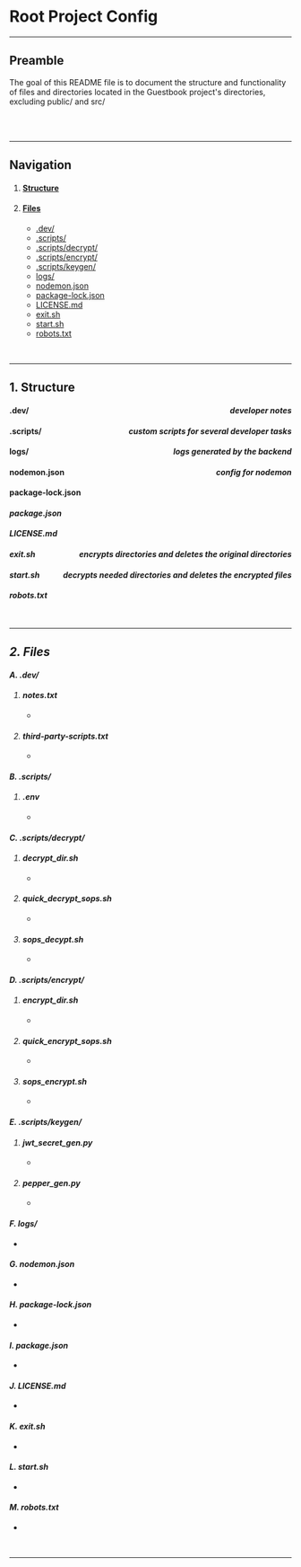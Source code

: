 # Root Project Config

***

## Preamble

The goal of this README file is to document the structure and functionality of files and directories located in the Guestbook project's directories, excluding public/ and src/

<br>
<br>

***

## Navigation


1. #### [Structure](#1-Structure)
2. #### [Files](#2-Files)
    * [.dev/](#A-dev)
    * [.scripts/](#B-scripts/)
    * [.scripts/decrypt/](#C-scripts/decrypt/)
    * [.scripts/encrypt/](#D-scripts/encrypt/)
    * [.scripts/keygen/](#E-scripts/keygen/)
    * [logs/](#F-logs/)
    * [nodemon.json](#G-nodemon.json)
    * [package-lock.json](#H-package-lock.json)
    * [LICENSE.md](#I-LICENSE.md)
    * [exit.sh](#J-exit.sh)
    * [start.sh](#K-start.sh)
    * [robots.txt](#L-robots.txt)

<br>

***


## 1. Structure

#### .dev/ <div style="float: right;"><i>developer notes</i></div>
#### .scripts/ <div style="float: right;"><i>custom scripts for several developer tasks</i></div>
#### logs/ <div style="float: right;"><i>logs generated by the backend</i></div>
#### nodemon.json <div style="float: right;"><i>config for nodemon</i></div>
#### package-lock.json <div style="float: right;"><i></div>
#### package.json<div style="float: right;"><i></i></div>
#### LICENSE.md<div style="float: right;"><i></i></div>
#### exit.sh<div style="float: right;"><i>encrypts directories and deletes the original directories</i></div>
#### start.sh<div style="float: right;"><i>decrypts needed directories and deletes the encrypted files</i></div>
#### robots.txt<div style="float: right;"><i></i></div>

<br>

***

## 2. Files

#### A. .dev/
1. #### notes.txt
    *
2. #### third-party-scripts.txt
    * 

#### B. .scripts/
1. #### .env
    * 

#### C. .scripts/decrypt/
1. #### decrypt_dir.sh
    * 
2. #### quick_decrypt_sops.sh
    * 
3. #### sops_decypt.sh
    * 

#### D. .scripts/encrypt/
1. #### encrypt_dir.sh
    * 
2. #### quick_encrypt_sops.sh
    * 
3. #### sops_encrypt.sh
    * 

#### E. .scripts/keygen/
1. #### jwt_secret_gen.py
    * 
2. #### pepper_gen.py
    * 

#### F. logs/
* 

#### G. nodemon.json
*  

#### H. package-lock.json
* 

#### I. package.json
* 

#### J. LICENSE.md 
* 

#### K. exit.sh
* 

#### L. start.sh
* 

#### M. robots.txt
* 

<br>

***